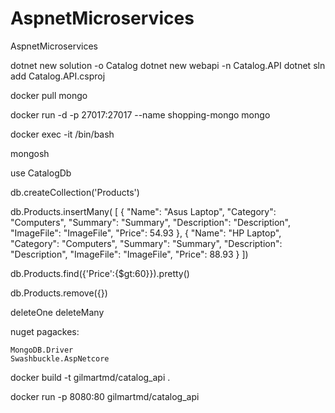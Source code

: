 # AspnetMicroservices
AspnetMicroservices

dotnet new solution -o Catalog
dotnet new webapi -n Catalog.API
dotnet sln add Catalog.API.csproj

docker pull mongo

docker run -d -p 27017:27017 --name shopping-mongo mongo

docker exec -it <containerid> /bin/bash

mongosh

use CatalogDb

db.createCollection('Products')


db.Products.insertMany(
			[
			    {
			        "Name": "Asus Laptop",
			        "Category": "Computers",
			        "Summary": "Summary",
			        "Description": "Description",
			        "ImageFile": "ImageFile",
			        "Price": 54.93
			    },
			    {
			        "Name": "HP Laptop",
			        "Category": "Computers",
			        "Summary": "Summary",
			        "Description": "Description",
			        "ImageFile": "ImageFile",
			        "Price": 88.93
			    }
			])

db.Products.find({'Price':{$gt:60}}).pretty()            

db.Products.remove({})

deleteOne
deleteMany

nuget pagackes:

	MongoDB.Driver
	Swashbuckle.AspNetcore





docker build -t gilmartmd/catalog_api .

docker run -p 8080:80 gilmartmd/catalog_api